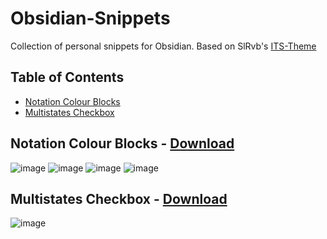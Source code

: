 # Obsidian-Snippets
Collection of personal snippets for Obsidian.
Based on SlRvb's [ITS-Theme](https://github.com/SlRvb/Obsidian--ITS-Theme)

## Table of Contents
- [Notation Colour Blocks](#notation-colour-blocks)
- [Multistates Checkbox](#multistates-checkboxes)

## Notation Colour Blocks - [Download](https://github.com/bearoxo/Obsidian-Snippets/blob/main/notation-colour-blocks.css)
![image](https://github.com/bearoxo/Obsidian-Snippets/assets/53261024/352d4dcc-7675-424e-82f6-2b4b281ab36f)
![image](https://github.com/bearoxo/Obsidian-Snippets/assets/53261024/ab1b2414-c11a-44d1-872e-20bc94c5a646)
![image](https://github.com/bearoxo/Obsidian-Snippets/assets/53261024/1b3ab53f-82b9-43d9-8f54-01ea63268d41)
![image](https://github.com/bearoxo/Obsidian-Snippets/assets/53261024/93f87777-d237-42db-8982-aa05961a4898)

## Multistates Checkbox - [Download](https://github.com/bearoxo/Obsidian-Snippets/blob/main/multistates-checkbox.css)
![image](https://github.com/bearoxo/Obsidian-Snippets/assets/53261024/73706ad7-a1b9-48bc-b4b7-6d54da15958f)
